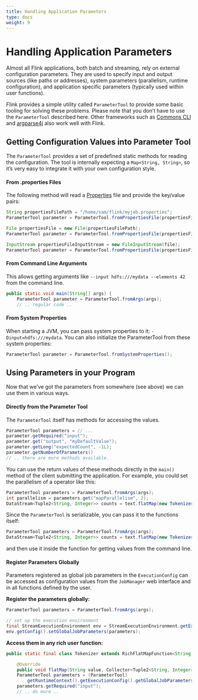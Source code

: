 ```yaml
---
title: Handling Application Parameters
type: docs
weight: 9
---
```

<!--
Licensed to the Apache Software Foundation (ASF) under one
or more contributor license agreements.  See the NOTICE file
distributed with this work for additional information
regarding copyright ownership.  The ASF licenses this file
to you under the Apache License, Version 2.0 (the
"License"); you may not use this file except in compliance
with the License.  You may obtain a copy of the License at

  http://www.apache.org/licenses/LICENSE-2.0

Unless required by applicable law or agreed to in writing,
software distributed under the License is distributed on an
"AS IS" BASIS, WITHOUT WARRANTIES OR CONDITIONS OF ANY
KIND, either express or implied.  See the License for the
specific language governing permissions and limitations
under the License.
-->

# Handling Application Parameters

Almost all Flink applications, both batch and streaming, rely on external configuration parameters.
They are used to specify input and output sources (like paths or addresses), system parameters (parallelism, runtime configuration), and application specific parameters (typically used within user functions).

Flink provides a simple utility called `ParameterTool` to provide some basic tooling for solving these problems. Please note that you don’t have to use the `ParameterTool` described here.
Other frameworks such as [Commons CLI](https://commons.apache.org/proper/commons-cli/) and [argparse4j](https://argparse4j.github.io/) also work well with Flink.

## Getting Configuration Values into Parameter Tool

The `ParameterTool` provides a set of predefined static methods for reading the configuration.
The tool is internally expecting a `Map<String, String>`, so it’s very easy to integrate it with your own configuration style.

#### From .properties Files

The following method will read a [Properties](https://docs.oracle.com/javase/tutorial/essential/environment/properties.html) file and provide the key/value pairs:

```java
String propertiesFilePath = "/home/sam/flink/myjob.properties";
ParameterTool parameter = ParameterTool.fromPropertiesFile(propertiesFilePath);

File propertiesFile = new File(propertiesFilePath);
ParameterTool parameter = ParameterTool.fromPropertiesFile(propertiesFile);

InputStream propertiesFileInputStream = new FileInputStream(file);
ParameterTool parameter = ParameterTool.fromPropertiesFile(propertiesFileInputStream);
```

#### From Command Line Arguments

This allows getting arguments like `--input hdfs:///mydata --elements 42` from the command line.

```java
public static void main(String[] args) {
    ParameterTool parameter = ParameterTool.fromArgs(args);
    // .. regular code ..
```

#### From System Properties

When starting a JVM, you can pass system properties to it: `-Dinput=hdfs:///mydata`.
You can also initialize the ParameterTool from these system properties:

```java
ParameterTool parameter = ParameterTool.fromSystemProperties();
```

## Using Parameters in your Program

Now that we’ve got the parameters from somewhere (see above) we can use them in various ways.

#### Directly from the Parameter Tool

The `ParameterTool` itself has methods for accessing the values.

```java
ParameterTool parameters = // ...
parameter.getRequired("input");
parameter.get("output", "myDefaultValue");
parameter.getLong("expectedCount", -1L);
parameter.getNumberOfParameters()
// .. there are more methods available.
```

You can use the return values of these methods directly in the `main()` method of the client submitting the application.
For example, you could set the parallelism of a operator like this:

```java
ParameterTool parameters = ParameterTool.fromArgs(args);
int parallelism = parameters.get("mapParallelism", 2);
DataStream<Tuple2<String, Integer>> counts = text.flatMap(new Tokenizer()).setParallelism(parallelism);
```

Since the `ParameterTool` is serializable, you can pass it to the functions itself:

```java
ParameterTool parameters = ParameterTool.fromArgs(args);
DataStream<Tuple2<String, Integer>> counts = text.flatMap(new Tokenizer(parameters));
```

and then use it inside the function for getting values from the command line.

#### Register Parameters Globally

Parameters registered as global job parameters in the `ExecutionConfig` can be accessed as configuration values from the `JobManager` web interface and in all functions defined by the user.

**Register the parameters globally:**

```java
ParameterTool parameters = ParameterTool.fromArgs(args);

// set up the execution environment
final StreamExecutionEnvironment env = StreamExecutionEnvironment.getExecutionEnvironment();
env.getConfig().setGlobalJobParameters(parameters);
```

**Access them in any rich user function:**

```java
public static final class Tokenizer extends RichFlatMapFunction<String, Tuple2<String, Integer>> {

    @Override
    public void flatMap(String value, Collector<Tuple2<String, Integer>> out) {
	ParameterTool parameters = (ParameterTool)
	    getRuntimeContext().getExecutionConfig().getGlobalJobParameters();
	parameters.getRequired("input");
	// .. do more ..
```
